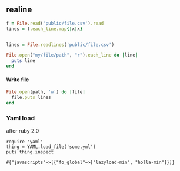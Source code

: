## realine


```ruby
f = File.read('public/file.csv').read
lines = f.each_line.map{|x|x}


lines = File.readlines('public/file.csv')
```


```ruby
File.open("my/file/path", "r").each_line do |line|
  puts line
end
```


#### Write file

```ruby
File.open(path, 'w') do |file|
  file.puts lines
end
```


### Yaml load

after ruby 2.0
```
require 'yaml'
thing = YAML.load_file('some.yml')
puts thing.inspect

#{"javascripts"=>[{"fo_global"=>["lazyload-min", "holla-min"]}]}
```
